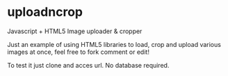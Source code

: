 uploadncrop
===========

Javascript + HTML5 Image uploader &amp; cropper

Just an example of using HTML5 libraries to load, crop and upload various images at once, feel free to fork comment or edit!

To test it just clone and acces url. No database required.
